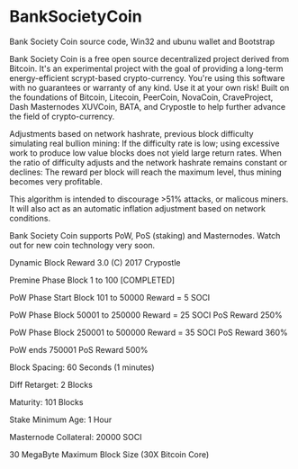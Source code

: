 # BankSocietyCoin
Bank Society Coin source code, Win32 and ubunu wallet and Bootstrap


Bank Society Coin is a free open source decentralized project derived from Bitcoin. It's an experimental project with the goal of providing a long-term energy-efficient scrypt-based crypto-currency. You're using this software with no guarantees or warranty of any kind. Use it at your own risk! Built on the foundations of Bitcoin, Litecoin, PeerCoin, NovaCoin, CraveProject, Dash Masternodes XUVCoin, BATA, and Crypostle to help further advance the field of crypto-currency.

Adjustments based on network hashrate, previous block difficulty simulating real bullion mining: If the difficulty rate is low; using excessive work to produce low value blocks does not yield large return rates. When the ratio of difficulty adjusts and the network hashrate remains constant or declines: The reward per block will reach the maximum level, thus mining becomes very profitable.

This algorithm is intended to discourage >51% attacks, or malicous miners. It will also act as an automatic inflation adjustment based on network conditions.

Bank Society Coin supports PoW, PoS (staking) and Masternodes.
Watch out for new coin technology very soon.

Dynamic Block Reward 3.0 (C) 2017 Crypostle

Premine Phase	Block 1 to 100 [COMPLETED]

PoW Phase Start Block 101 to 50000      Reward = 5  SOCI    

PoW Phase  			Block 50001 to 250000   Reward = 25 SOCI  PoS Reward  250%

PoW Phase				Block 250001 to 500000	Reward = 35 SOCI  PoS Reward  360%

PoW ends 750001				                                    PoS Reward  500%							


Block Spacing: 60 Seconds (1 minutes)

Diff Retarget: 2 Blocks

Maturity: 101 Blocks

Stake Minimum Age: 1 Hour

Masternode Collateral: 20000 SOCI

30 MegaByte Maximum Block Size (30X Bitcoin Core)
